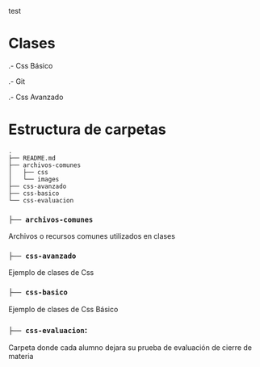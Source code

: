 test 

# Clases
.- Css Básico

.- Git


.- Css Avanzado

# Estructura de carpetas
```
.
├── README.md
├── archivos-comunes
│   ├── css
│   └── images
├── css-avanzado
├── css-basico
└── css-evaluacion

```

### `├── archivos-comunes`

Archivos o recursos comunes utilizados en clases

### `├── css-avanzado`

Ejemplo de clases de Css 

### `├── css-basico`
Ejemplo de clases de Css Básico

### `├── css-evaluacion`: 

Carpeta donde cada alumno dejara su prueba de evaluación de cierre de materia
